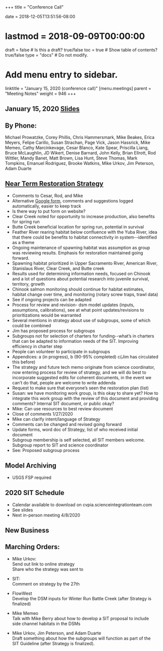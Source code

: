 +++
title = "Conference Call"

date = 2018-12-05T13:51:56-08:00
# lastmod = 2018-09-09T00:00:00

draft = false  # Is this a draft? true/false
toc = true  # Show table of contents? true/false
type = "docs"  # Do not modify.

# Add menu entry to sidebar.
linktitle = "January 15, 2020 (conference call)"
[menu.meetings]
  parent = "Meeting Notes"
  weight = 946
+++

## January 15, 2020 [Slides](https://cvpia-meeting-slides.s3-us-west-2.amazonaws.com/January+2020+meeting.pdf)

## By Phone:           
Michael Prowatzke, Corey Phillis, Chris Hammersmark, Mike Beakes, Erica Meyers, Felipe Carillo, Susan Strachan, Page Vick, Jason Hassrick, Mike Memeo, Cathy Marcinkevage, Cesar Blanco, Kate Spear, Priscilla Liang, Bruce McLaughlin, JD Wikert, Denise Barnard, John Kelly, Brian Ellrott, Rod Wittler, Mandy Banet, Matt Brown, Lisa Hunt, Steve Thomas, Mark Tompkins, Emanuel Rodriguez, Brooke Watkins, Mike Urkov, Jim Peterson, Adam Duarte


## [Near Term Restoration Strategy](https://docs.google.com/presentation/d/1IvT5P01Oq3thSLAGhrBWL56HNaEKiVvAhnF937O6HUY/edit?usp=sharing)
* Comments to Cesar, Rod, and Mike
* Alternative [Google form](https://docs.google.com/presentation/d/1IvT5P01Oq3thSLAGhrBWL56HNaEKiVvAhnF937O6HUY/edit?usp=sharing), comments and suggestions logged automatically, easier to keep track
* Is there way to put form on website? 
* Clear Creek noted for opportunity to increase production, also benefits for spring run
* Butte Creek beneficial location for spring run, potential in survival
* Feather River rearing habitat below confluence with the Yuba River, idea that there could be benefits to habitat connectivity in system--identified as a theme
* Ongoing maintenance of spawning habitat was assumption as group was reviewing results. Emphasis for restoration maintained going forward.
* Spawning habitat prioritized in Upper Sacramento River, American River, Stanislaus River, Clear Creek, and Butte creek 
* Results used for determining information needs, focused on Chinook and a lot of questions about potential research into juvenile survival, territory, growth
* Chinook salmon monitoring should continue for habitat estimates, habitat change over time, and monitoring (rotary screw traps, trawl data)
* See if ongoing projects can be adapted
* Process for review and revision- dsm model updates (inputs, assumptions, calibrations), see at what point updates/revisions to prioritizations would be warranted
* Several mentions in strategy about use of subgroups, some of which could be combined
* Jim has proposed process for subgroups
* Subgroups not for selection of charters for funding--what’s in charters that can be adapted to information needs of the SIT. Improving efficiency in charter step
* People can volunteer to participate in subgroups
* Appendices: a (in progress), b (90-95% completed) c(Jim has circulated this before)
* The strategy and future tech memo originate from science coordinator, now entering process for review of strategy, and we will do best to incorporate suggested edits for coherent documents, in the event we can’t do that, people are welcome to write addenda
* Request to make sure that everyone’s seen the restoration plan (list)
* Susan: we have monitoring work group, is this okay to share yet? How to integrate this work group with the review of this document and providing comments?  Internal SIT document, or public okay?
* Mike: Can use resources to best review document
* Close of comments 1/27/2020 
* Mike can clarify intent/language of Strategy
* Comments can be changed and revised going forward
* Update forms, word doc of Strategy, list of who received initial document
* Subgroup membership is self selected, all SIT members welcome. Subgroup report to SIT and science coordinator
* See: Proposed subgroup process


## Model Archiving 
* USGS FSP required


## 2020 SIT Schedule
* Calendar available to download on cvpia.scienceintegrationteam.com
* See slides
* Next in-person meeting 4/8/2020


## New Business


## Marching Orders:
* Mike Urkov:          
Send out link to online strategy          
Share who the strategy was sent to          

* SIT:           
Comment on strategy by the 27th          

* FlowWest          
Develop the DSM inputs for Winter Run Battle Creek (after Strategy is finalized)          

* Mike Memeo          
Talk with Mike Berry about how to develop a SIT proposal to include side channel habitats in the DSMs          

* Mike Urkov, Jim Peterson, and Adam Duarte          
Draft something about how the subgroups will function as part of the SIT Guideline (after Strategy is finalized).
